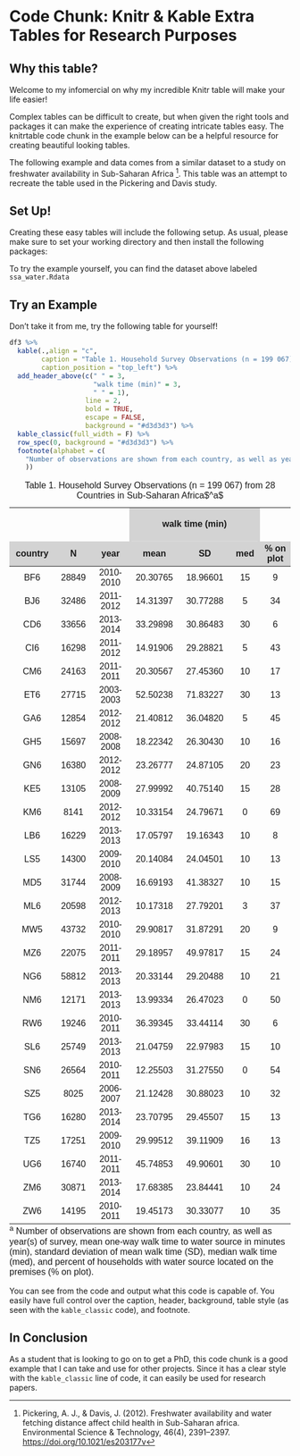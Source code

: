 Code Chunk: Knitr & Kable Extra Tables for Research Purposes
================

## Why this table?

Welcome to my infomercial on why my incredible Knitr table will make
your life easier!

Complex tables can be difficult to create, but when given the right
tools and packages it can make the experience of creating intricate
tables easy. The knitrtable code chunk in the example below can be a
helpful resource for creating beautiful looking tables.

The following example and data comes from a similar dataset to a study
on freshwater availability in Sub-Saharan Africa [^1]. This table was an
attempt to recreate the table used in the Pickering and Davis study.

## Set Up!

Creating these easy tables will include the following setup. As usual,
please make sure to set your working directory and then install the
following packages:

To try the example yourself, you can find the dataset above labeled
`ssa_water.Rdata`

## Try an Example

Don’t take it from me, try the following table for yourself!

``` r
df3 %>%
  kable(.,align = "c", 
        caption = "Table 1. Household Survey Observations (n = 199 067) from 28 Countries in Sub-Saharan Africa$^a$", 
        caption_position = "top_left") %>%
  add_header_above(c(" " = 3, 
                     "walk time (min)" = 3, 
                     " " = 1), 
                   line = 2, 
                   bold = TRUE, 
                   escape = FALSE, 
                   background = "#d3d3d3") %>%
  kable_classic(full_width = F) %>%
  row_spec(0, background = "#d3d3d3") %>%
  footnote(alphabet = c(
    "Number of observations are shown from each country, as well as year(s) of survey, mean one-way walk time to water source in minutes (min), standard deviation of mean walk time (SD), median walk time (med), and percent of households with water source located on the premises (% on plot)." 
    )) 
```

<table class=" lightable-classic" style="font-family: &quot;Arial Narrow&quot;, &quot;Source Sans Pro&quot;, sans-serif; width: auto !important; margin-left: auto; margin-right: auto;border-bottom: 0;">
<caption>
Table 1. Household Survey Observations (n = 199 067) from 28 Countries
in Sub-Saharan Africa$^a$
</caption>
<thead>
<tr>
<th style="empty-cells: hide;border-bottom:hidden;" colspan="3">
</th>
<th style="border-bottom:hidden;padding-bottom:0; padding-left:3px;padding-right:3px;text-align: center; font-weight: bold; padding-right: 4px; padding-left: 4px; background-color: #d3d3d3 !important;" colspan="3">

<div style="border-bottom: 1px solid #ddd; padding-bottom: 5px; ">

walk time (min)

</div>

</th>
<th style="empty-cells: hide;border-bottom:hidden;" colspan="1">
</th>
</tr>
<tr>
<th style="text-align:center;background-color: #d3d3d3 !important;">
country
</th>
<th style="text-align:center;background-color: #d3d3d3 !important;">
N
</th>
<th style="text-align:center;background-color: #d3d3d3 !important;">
year
</th>
<th style="text-align:center;background-color: #d3d3d3 !important;">
mean
</th>
<th style="text-align:center;background-color: #d3d3d3 !important;">
SD
</th>
<th style="text-align:center;background-color: #d3d3d3 !important;">
med
</th>
<th style="text-align:center;background-color: #d3d3d3 !important;">
% on plot
</th>
</tr>
</thead>
<tbody>
<tr>
<td style="text-align:center;">
BF6
</td>
<td style="text-align:center;">
28849
</td>
<td style="text-align:center;">
2010-2010
</td>
<td style="text-align:center;">
20.30765
</td>
<td style="text-align:center;">
18.96601
</td>
<td style="text-align:center;">
15
</td>
<td style="text-align:center;">
9
</td>
</tr>
<tr>
<td style="text-align:center;">
BJ6
</td>
<td style="text-align:center;">
32486
</td>
<td style="text-align:center;">
2011-2012
</td>
<td style="text-align:center;">
14.31397
</td>
<td style="text-align:center;">
30.77288
</td>
<td style="text-align:center;">
5
</td>
<td style="text-align:center;">
34
</td>
</tr>
<tr>
<td style="text-align:center;">
CD6
</td>
<td style="text-align:center;">
33656
</td>
<td style="text-align:center;">
2013-2014
</td>
<td style="text-align:center;">
33.29898
</td>
<td style="text-align:center;">
30.86483
</td>
<td style="text-align:center;">
30
</td>
<td style="text-align:center;">
6
</td>
</tr>
<tr>
<td style="text-align:center;">
CI6
</td>
<td style="text-align:center;">
16298
</td>
<td style="text-align:center;">
2011-2012
</td>
<td style="text-align:center;">
14.91906
</td>
<td style="text-align:center;">
29.28821
</td>
<td style="text-align:center;">
5
</td>
<td style="text-align:center;">
43
</td>
</tr>
<tr>
<td style="text-align:center;">
CM6
</td>
<td style="text-align:center;">
24163
</td>
<td style="text-align:center;">
2011-2011
</td>
<td style="text-align:center;">
20.30567
</td>
<td style="text-align:center;">
27.45360
</td>
<td style="text-align:center;">
10
</td>
<td style="text-align:center;">
17
</td>
</tr>
<tr>
<td style="text-align:center;">
ET6
</td>
<td style="text-align:center;">
27715
</td>
<td style="text-align:center;">
2003-2003
</td>
<td style="text-align:center;">
52.50238
</td>
<td style="text-align:center;">
71.83227
</td>
<td style="text-align:center;">
30
</td>
<td style="text-align:center;">
13
</td>
</tr>
<tr>
<td style="text-align:center;">
GA6
</td>
<td style="text-align:center;">
12854
</td>
<td style="text-align:center;">
2012-2012
</td>
<td style="text-align:center;">
21.40812
</td>
<td style="text-align:center;">
36.04820
</td>
<td style="text-align:center;">
5
</td>
<td style="text-align:center;">
45
</td>
</tr>
<tr>
<td style="text-align:center;">
GH5
</td>
<td style="text-align:center;">
15697
</td>
<td style="text-align:center;">
2008-2008
</td>
<td style="text-align:center;">
18.22342
</td>
<td style="text-align:center;">
26.30430
</td>
<td style="text-align:center;">
10
</td>
<td style="text-align:center;">
16
</td>
</tr>
<tr>
<td style="text-align:center;">
GN6
</td>
<td style="text-align:center;">
16380
</td>
<td style="text-align:center;">
2012-2012
</td>
<td style="text-align:center;">
23.26777
</td>
<td style="text-align:center;">
24.87105
</td>
<td style="text-align:center;">
20
</td>
<td style="text-align:center;">
23
</td>
</tr>
<tr>
<td style="text-align:center;">
KE5
</td>
<td style="text-align:center;">
13105
</td>
<td style="text-align:center;">
2008-2009
</td>
<td style="text-align:center;">
27.99992
</td>
<td style="text-align:center;">
40.75140
</td>
<td style="text-align:center;">
15
</td>
<td style="text-align:center;">
28
</td>
</tr>
<tr>
<td style="text-align:center;">
KM6
</td>
<td style="text-align:center;">
8141
</td>
<td style="text-align:center;">
2012-2012
</td>
<td style="text-align:center;">
10.33154
</td>
<td style="text-align:center;">
24.79671
</td>
<td style="text-align:center;">
0
</td>
<td style="text-align:center;">
69
</td>
</tr>
<tr>
<td style="text-align:center;">
LB6
</td>
<td style="text-align:center;">
16229
</td>
<td style="text-align:center;">
2013-2013
</td>
<td style="text-align:center;">
17.05797
</td>
<td style="text-align:center;">
19.16343
</td>
<td style="text-align:center;">
10
</td>
<td style="text-align:center;">
8
</td>
</tr>
<tr>
<td style="text-align:center;">
LS5
</td>
<td style="text-align:center;">
14300
</td>
<td style="text-align:center;">
2009-2010
</td>
<td style="text-align:center;">
20.14084
</td>
<td style="text-align:center;">
24.04501
</td>
<td style="text-align:center;">
10
</td>
<td style="text-align:center;">
13
</td>
</tr>
<tr>
<td style="text-align:center;">
MD5
</td>
<td style="text-align:center;">
31744
</td>
<td style="text-align:center;">
2008-2009
</td>
<td style="text-align:center;">
16.69193
</td>
<td style="text-align:center;">
41.38327
</td>
<td style="text-align:center;">
10
</td>
<td style="text-align:center;">
15
</td>
</tr>
<tr>
<td style="text-align:center;">
ML6
</td>
<td style="text-align:center;">
20598
</td>
<td style="text-align:center;">
2012-2013
</td>
<td style="text-align:center;">
10.17318
</td>
<td style="text-align:center;">
27.79201
</td>
<td style="text-align:center;">
3
</td>
<td style="text-align:center;">
37
</td>
</tr>
<tr>
<td style="text-align:center;">
MW5
</td>
<td style="text-align:center;">
43732
</td>
<td style="text-align:center;">
2010-2010
</td>
<td style="text-align:center;">
29.90817
</td>
<td style="text-align:center;">
31.87291
</td>
<td style="text-align:center;">
20
</td>
<td style="text-align:center;">
9
</td>
</tr>
<tr>
<td style="text-align:center;">
MZ6
</td>
<td style="text-align:center;">
22075
</td>
<td style="text-align:center;">
2011-2011
</td>
<td style="text-align:center;">
29.18957
</td>
<td style="text-align:center;">
49.97817
</td>
<td style="text-align:center;">
15
</td>
<td style="text-align:center;">
24
</td>
</tr>
<tr>
<td style="text-align:center;">
NG6
</td>
<td style="text-align:center;">
58812
</td>
<td style="text-align:center;">
2013-2013
</td>
<td style="text-align:center;">
20.33144
</td>
<td style="text-align:center;">
29.20488
</td>
<td style="text-align:center;">
10
</td>
<td style="text-align:center;">
21
</td>
</tr>
<tr>
<td style="text-align:center;">
NM6
</td>
<td style="text-align:center;">
12171
</td>
<td style="text-align:center;">
2013-2013
</td>
<td style="text-align:center;">
13.99334
</td>
<td style="text-align:center;">
26.47023
</td>
<td style="text-align:center;">
0
</td>
<td style="text-align:center;">
50
</td>
</tr>
<tr>
<td style="text-align:center;">
RW6
</td>
<td style="text-align:center;">
19246
</td>
<td style="text-align:center;">
2010-2011
</td>
<td style="text-align:center;">
36.39345
</td>
<td style="text-align:center;">
33.44114
</td>
<td style="text-align:center;">
30
</td>
<td style="text-align:center;">
6
</td>
</tr>
<tr>
<td style="text-align:center;">
SL6
</td>
<td style="text-align:center;">
25749
</td>
<td style="text-align:center;">
2013-2013
</td>
<td style="text-align:center;">
21.04759
</td>
<td style="text-align:center;">
22.97983
</td>
<td style="text-align:center;">
15
</td>
<td style="text-align:center;">
10
</td>
</tr>
<tr>
<td style="text-align:center;">
SN6
</td>
<td style="text-align:center;">
26564
</td>
<td style="text-align:center;">
2010-2011
</td>
<td style="text-align:center;">
12.25503
</td>
<td style="text-align:center;">
31.27550
</td>
<td style="text-align:center;">
0
</td>
<td style="text-align:center;">
54
</td>
</tr>
<tr>
<td style="text-align:center;">
SZ5
</td>
<td style="text-align:center;">
8025
</td>
<td style="text-align:center;">
2006-2007
</td>
<td style="text-align:center;">
21.12428
</td>
<td style="text-align:center;">
30.88023
</td>
<td style="text-align:center;">
10
</td>
<td style="text-align:center;">
32
</td>
</tr>
<tr>
<td style="text-align:center;">
TG6
</td>
<td style="text-align:center;">
16280
</td>
<td style="text-align:center;">
2013-2014
</td>
<td style="text-align:center;">
23.70795
</td>
<td style="text-align:center;">
29.45507
</td>
<td style="text-align:center;">
15
</td>
<td style="text-align:center;">
13
</td>
</tr>
<tr>
<td style="text-align:center;">
TZ5
</td>
<td style="text-align:center;">
17251
</td>
<td style="text-align:center;">
2009-2010
</td>
<td style="text-align:center;">
29.99512
</td>
<td style="text-align:center;">
39.11909
</td>
<td style="text-align:center;">
16
</td>
<td style="text-align:center;">
13
</td>
</tr>
<tr>
<td style="text-align:center;">
UG6
</td>
<td style="text-align:center;">
16740
</td>
<td style="text-align:center;">
2011-2011
</td>
<td style="text-align:center;">
45.74853
</td>
<td style="text-align:center;">
49.90601
</td>
<td style="text-align:center;">
30
</td>
<td style="text-align:center;">
10
</td>
</tr>
<tr>
<td style="text-align:center;">
ZM6
</td>
<td style="text-align:center;">
30871
</td>
<td style="text-align:center;">
2013-2014
</td>
<td style="text-align:center;">
17.68385
</td>
<td style="text-align:center;">
23.84441
</td>
<td style="text-align:center;">
10
</td>
<td style="text-align:center;">
24
</td>
</tr>
<tr>
<td style="text-align:center;">
ZW6
</td>
<td style="text-align:center;">
14195
</td>
<td style="text-align:center;">
2010-2011
</td>
<td style="text-align:center;">
19.45173
</td>
<td style="text-align:center;">
30.33077
</td>
<td style="text-align:center;">
10
</td>
<td style="text-align:center;">
35
</td>
</tr>
</tbody>
<tfoot>
<tr>
<td style="padding: 0; " colspan="100%">
<sup>a</sup> Number of observations are shown from each country, as well
as year(s) of survey, mean one-way walk time to water source in minutes
(min), standard deviation of mean walk time (SD), median walk time
(med), and percent of households with water source located on the
premises (% on plot).
</td>
</tr>
</tfoot>
</table>

You can see from the code and output what this code is capable of. You
easily have full control over the caption, header, background, table
style (as seen with the `kable_classic` code), and footnote.

## In Conclusion

As a student that is looking to go on to get a PhD, this code chunk is a
good example that I can take and use for other projects. Since it has a
clear style with the `kable_classic` line of code, it can easily be used
for research papers.

[^1]: Pickering, A. J., & Davis, J. (2012). Freshwater availability and
    water fetching distance affect child health in Sub-Saharan africa.
    Environmental Science &amp; Technology, 46(4), 2391–2397.
    <https://doi.org/10.1021/es203177v>
